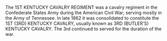 The 1ST KENTUCKY CAVALRY REGIMENT was a cavalry regiment in the Confederate States Army during the American Civil War; serving mostly in the Army of Tennessee. In late 1862 it was consolidated to constitute the 1ST (3RD) KENTUCKY CAVALRY, usually known as 3RD (BUTLER'S) KENTUCKY CAVALRY. The 3rd continued to served for the duration of the war.
